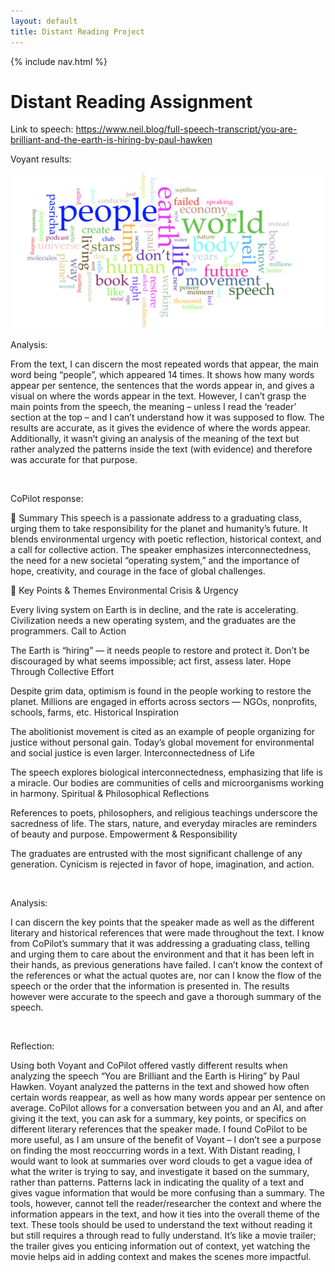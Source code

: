 ```yaml
---
layout: default
title: Distant Reading Project
---
```


{% include nav.html %}


# Distant Reading Assignment 

Link to speech:
https://www.neil.blog/full-speech-transcript/you-are-brilliant-and-the-earth-is-hiring-by-paul-hawken

Voyant results:

![Word cloud of speech "You are Brilliant and the Earth is hiring"](voyantFile.jpg)


Analysis:

From the text, I can discern the most repeated words that appear, the main word being “people”, which appeared 14 times.  It shows how many words appear per sentence, the sentences that the words appear in, and gives a visual on where the words appear in the text.  However, I can’t grasp the main points from the speech, the meaning – unless I read the ‘reader’ section at the top – and I can’t understand how it was supposed to flow.  The results are accurate, as it gives the evidence of where the words appear.  Additionally, it wasn’t giving an analysis of the meaning of the text but rather analyzed the patterns inside the text (with evidence) and therefore was accurate for that purpose.




<br>

CoPilot response:

🔹 Summary
This speech is a passionate address to a graduating class, urging them to take responsibility for the planet and humanity’s future. It blends environmental urgency with poetic reflection, historical context, and a call for collective action. The speaker emphasizes interconnectedness, the need for a new societal “operating system,” and the importance of hope, creativity, and courage in the face of global challenges.

🔹 Key Points & Themes
Environmental Crisis & Urgency

Every living system on Earth is in decline, and the rate is accelerating.
Civilization needs a new operating system, and the graduates are the programmers.
Call to Action

The Earth is “hiring” — it needs people to restore and protect it.
Don’t be discouraged by what seems impossible; act first, assess later.
Hope Through Collective Effort

Despite grim data, optimism is found in the people working to restore the planet.
Millions are engaged in efforts across sectors — NGOs, nonprofits, schools, farms, etc.
Historical Inspiration

The abolitionist movement is cited as an example of people organizing for justice without personal gain.
Today’s global movement for environmental and social justice is even larger.
Interconnectedness of Life

The speech explores biological interconnectedness, emphasizing that life is a miracle.
Our bodies are communities of cells and microorganisms working in harmony.
Spiritual & Philosophical Reflections

References to poets, philosophers, and religious teachings underscore the sacredness of life.
The stars, nature, and everyday miracles are reminders of beauty and purpose.
Empowerment & Responsibility

The graduates are entrusted with the most significant challenge of any generation.
Cynicism is rejected in favor of hope, imagination, and action.

<br>

Analysis:

I can discern the key points that the speaker made as well as the different literary and historical references that were made throughout the text.  I know from CoPilot’s summary that it was addressing a graduating class, telling and urging them to care about the environment and that it has been left in their hands, as previous generations have failed.  I can’t know the context of the references or what the actual quotes are, nor can I know the flow of the speech or the order that the information is presented in.  The results however were accurate to the speech and gave a thorough summary of the speech.

<br>

Reflection:

Using both Voyant and CoPilot offered vastly different results when analyzing the speech “You are Brilliant and the Earth is Hiring” by Paul Hawken.  Voyant analyzed the patterns in the text and showed how often certain words reappear, as well as how many words appear per sentence on average.  CoPilot allows for a conversation between you and an AI, and after giving it the text, you can ask for a summary, key points, or specifics on different literary references that the speaker made.  I found CoPilot to be more useful, as I am unsure of the benefit of Voyant – I don’t see a purpose on finding the most reoccurring words in a text.  With Distant reading, I would want to look at summaries over word clouds to get a vague idea of what the writer is trying to say, and investigate it based on the summary, rather than patterns.  Patterns lack in indicating the quality of a text and gives vague information that would be more confusing than a summary.  The tools, however, cannot tell the reader/researcher the context and where the information appears in the text, and how it ties into the overall theme of the text.  These tools should be used to understand the text without reading it but still requires a through read to fully understand.  It’s like a movie trailer; the trailer gives you enticing information out of context, yet watching the movie helps aid in adding context and makes the scenes more impactful.





